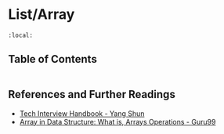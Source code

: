 # List/Array

```{contents}
:local:
```

## Table of Contents

```{tableofcontents}

```

## References and Further Readings

-   [Tech Interview Handbook - Yang Shun](https://www.techinterviewhandbook.org/algorithms/array/)
-   [Array in Data Structure: What is, Arrays Operations - Guru99](https://www.guru99.com/array-data-structure.html)
